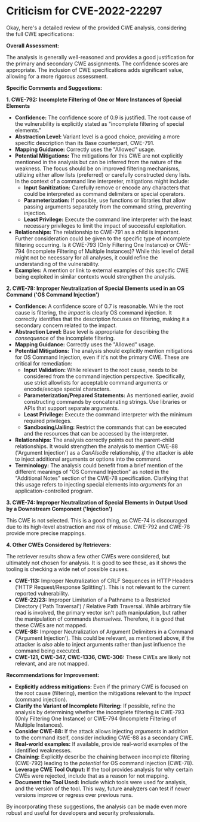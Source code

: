 # Criticism for CVE-2022-22297

Okay, here's a detailed review of the provided CWE analysis, considering the full CWE specifications:

**Overall Assessment:**

The analysis is generally well-reasoned and provides a good justification for the primary and secondary CWE assignments. The confidence scores are appropriate. The inclusion of CWE specifications adds significant value, allowing for a more rigorous assessment.

**Specific Comments and Suggestions:**

**1. CWE-792: Incomplete Filtering of One or More Instances of Special Elements**

*   **Confidence:** The confidence score of 0.9 is justified. The root cause of the vulnerability is explicitly stated as "incomplete filtering of special elements."
*   **Abstraction Level:** Variant level is a good choice, providing a more specific description than its Base counterpart, CWE-791.
*   **Mapping Guidance:** Correctly uses the "Allowed" usage.
*   **Potential Mitigations:**  The mitigations for this CWE are not explicitly mentioned in the analysis but can be inferred from the nature of the weakness. The focus should be on improved filtering mechanisms, utilizing either allow lists (preferred) or carefully constructed deny lists. In the context of a command line interpreter, mitigations might include:
    *   **Input Sanitization:** Carefully remove or encode any characters that could be interpreted as command delimiters or special operators.
    *   **Parameterization:** If possible, use functions or libraries that allow passing arguments separately from the command string, preventing injection.
    *   **Least Privilege:** Execute the command line interpreter with the least necessary privileges to limit the impact of successful exploitation.
*   **Relationships:**  The relationship to CWE-791 as a child is important. Further consideration could be given to the specific type of incomplete filtering occurring. Is it CWE-793 (Only Filtering One Instance) or CWE-794 (Incomplete Filtering of Multiple Instances)? While this level of detail might not be necessary for all analyses, it could refine the understanding of the vulnerability.
* **Examples:** A mention or link to external examples of this specific CWE being exploited in similar contexts would strengthen the analysis.

**2. CWE-78: Improper Neutralization of Special Elements used in an OS Command ('OS Command Injection')**

*   **Confidence:** A confidence score of 0.7 is reasonable. While the root cause is filtering, the *impact* is clearly OS command injection. It correctly identifies that the description focuses on filtering, making it a secondary concern related to the impact.
*   **Abstraction Level:** Base level is appropriate for describing the *consequence* of the incomplete filtering.
*   **Mapping Guidance:** Correctly uses the "Allowed" usage.
*   **Potential Mitigations:** The analysis should explicitly mention mitigations for OS Command Injection, even if it's not the primary CWE. These are critical for remediation:
    *   **Input Validation:** While relevant to the root cause, needs to be considered from the command injection perspective.  Specifically, use strict allowlists for acceptable command arguments or encode/escape special characters.
    *   **Parameterization/Prepared Statements:** As mentioned earlier, avoid constructing commands by concatenating strings.  Use libraries or APIs that support separate arguments.
    *   **Least Privilege:** Execute the command interpreter with the minimum required privileges.
    *   **Sandboxing/Jailing:** Restrict the commands that can be executed and the resources that can be accessed by the interpreter.
*   **Relationships:** The analysis correctly points out the parent-child relationships. It would strengthen the analysis to mention CWE-88 ('Argument Injection') as a *CanAlsoBe* relationship, *if* the attacker is able to inject additional arguments or options into the command.
*   **Terminology:** The analysis could benefit from a brief mention of the different meanings of "OS Command Injection" as noted in the "Additional Notes" section of the CWE-78 specification.  Clarifying that this usage refers to injecting special elements into *arguments* for an application-controlled program.

**3. CWE-74: Improper Neutralization of Special Elements in Output Used by a Downstream Component ('Injection')**

This CWE is not selected. This is a good thing, as CWE-74 is discouraged due to its high-level abstraction and risk of misuse. CWE-792 and CWE-78 provide more precise mappings.

**4. Other CWEs Considered by Retrievers:**

The retriever results show a few other CWEs were considered, but ultimately not chosen for analysis. It is good to see these, as it shows the tooling is checking a wide net of possible causes.

*   **CWE-113:** Improper Neutralization of CRLF Sequences in HTTP Headers ('HTTP Request/Response Splitting'). This is not relevant to the current reported vulnerability.
*   **CWE-22/23:** Improper Limitation of a Pathname to a Restricted Directory ('Path Traversal') / Relative Path Traversal. While arbitrary file read is involved, the primary vector isn't path manipulation, but rather the manipulation of commands *themselves*. Therefore, it is good that these CWEs are not mapped.
*   **CWE-88:** Improper Neutralization of Argument Delimiters in a Command ('Argument Injection'). This could be relevant, as mentioned above, if the attacker is *also* able to inject arguments rather than just influence the command being executed.
*   **CWE-121, CWE-347, CWE-1336, CWE-306:** These CWEs are likely not relevant, and are not mapped.

**Recommendations for Improvement:**

*   **Explicitly address mitigations:** Even if the primary CWE is focused on the root cause (filtering), mention the mitigations relevant to the *impact* (command injection).
*   **Clarify the Variant of Incomplete Filtering:** If possible, refine the analysis by determining whether the incomplete filtering is CWE-793 (Only Filtering One Instance) or CWE-794 (Incomplete Filtering of Multiple Instances).
*   **Consider CWE-88:** If the attack allows injecting *arguments* in addition to the command itself, consider including CWE-88 as a secondary CWE.
*   **Real-world examples:** If available, provide real-world examples of the identified weaknesses.
*   **Chaining:** Explicitly describe the chaining between incomplete filtering (CWE-792) leading to the *potential* for OS command injection (CWE-78).
*   **Leverage CWE Tool Output:** If the tool provides analysis for why certain CWEs were rejected, include that as a reason for not mapping.
*   **Document the Tool Used:** Include which tools were used for analysis, and the version of the tool. This way, future analyzers can test if newer versions improve or regress over previous runs.

By incorporating these suggestions, the analysis can be made even more robust and useful for developers and security professionals.